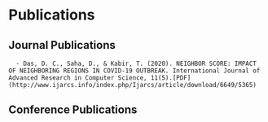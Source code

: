 # Publications
  ## Journal Publications
      - Das, D. C., Saha, D., & Kabir, T. (2020). NEIGHBOR SCORE: IMPACT OF NEIGHBORING REGIONS IN COVID-19 OUTBREAK. International Journal of Advanced Research in Computer Science, 11(5).[PDF](http://www.ijarcs.info/index.php/Ijarcs/article/download/6649/5365)
  ## Conference Publications

